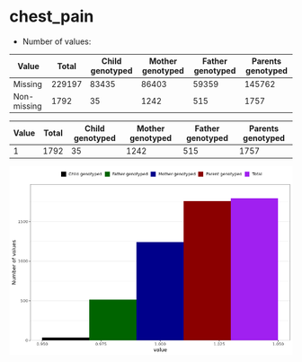 # chest_pain
- Number of values:

| Value | Total | Child genotyped | Mother genotyped | Father genotyped | Parents genotyped |
| ----- | ----- | --------------- | ---------------- | ---------------- |---------------- |
| Missing | 229197 | 83435 | 86403 | 59359 | 145762 |
| Non-missing | 1792 | 35 | 1242 | 515 | 1757 |

| Value | Total | Child genotyped | Mother genotyped | Father genotyped | Parents genotyped |
| ----- | ----- | --------------- | ---------------- | ---------------- |---------------- |
| 1 | 1792 | 35 | 1242 | 515 | 1757 |



![](chest_pain_n.png)



